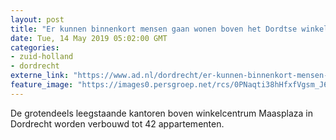 ```yaml
---
layout: post
title: "Er kunnen binnenkort mensen gaan wonen boven het Dordtse winkelcentrum Maasplaza"
date: Tue, 14 May 2019 05:02:00 GMT
categories: 
- zuid-holland 
- dordrecht 
externe_link: "https://www.ad.nl/dordrecht/er-kunnen-binnenkort-mensen-gaan-wonen-boven-het-dordtse-winkelcentrum-maasplaza~a876455d/"
feature_image: "https://images0.persgroep.net/rcs/0PNaqti38hHfxfVgsm_J601Pooo/diocontent/148270280/_fitwidth/400/?appId=21791a8992982cd8da851550a453bd7f&quality=0.7"
---
```


De grotendeels leegstaande kantoren boven winkelcentrum Maasplaza in Dordrecht worden verbouwd tot 42 appartementen.

